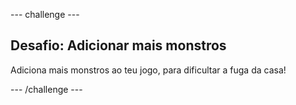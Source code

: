 --- challenge ---

## Desafio: Adicionar mais monstros

Adiciona mais monstros ao teu jogo, para dificultar a fuga da casa!

--- /challenge ---